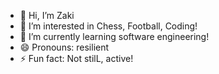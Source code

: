 - 👋 Hi, I’m Zaki
- 👀 I’m interested in Chess, Football, Coding!
- 🌱 I’m currently learning software engineering!
- 😄 Pronouns: resilient
- ⚡ Fun fact: Not stilL, active! 

<!---
zaki100z/zaki100z is a ✨ special ✨ repository because its `README.md` (this file) appears on your GitHub profile.
You can click the Preview link to take a look at your changes.
--->
